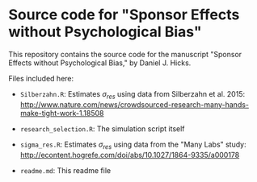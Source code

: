 # Source code for "Sponsor Effects without Psychological Bias" #

This repository contains the source code for the manuscript "Sponsor Effects without Psychological Bias," by Daniel J. Hicks.  

Files included here:  

- `Silberzahn.R`: Estimates $\sigma_{res}$ using data from Silberzahn et al. 2015:  <http://www.nature.com/news/crowdsourced-research-many-hands-make-tight-work-1.18508>

- `research_selection.R`: The simulation script itself

- `sigma_res.R`: Estimates $\sigma_{res}$ using data from the "Many Labs" study:  <http://econtent.hogrefe.com/doi/abs/10.1027/1864-9335/a000178>

- `readme.md`: This readme file